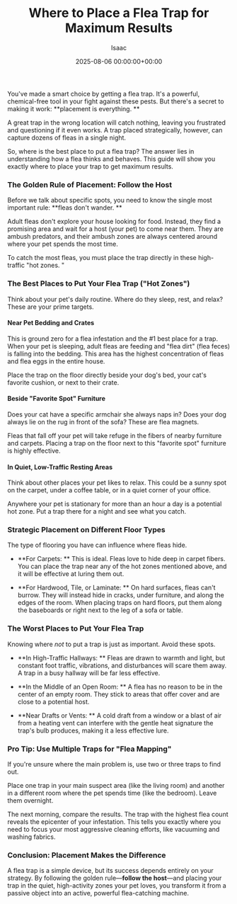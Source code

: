﻿---
title: Where to Place a Flea Trap for Maximum Results
description: You've made a smart choice by getting a flea trap. It's a powerful, chemical-free tool in your fight against these pests.
slug: /where-to-place-flea-trap/
date: 2025-08-06 00:00:00+00:00
lastmod: 2025-08-06 00:00:00+03:00
author: Isaac
categories:

- Fleas

- Guides
tags:

- flea-trap

- pet-safety

- fleas
layout: post
---

You've made a smart choice by getting a flea trap. It's a powerful, chemical-free tool in your fight against these pests. But there's a secret to making it work: **placement is everything. **

A great trap in the wrong location will catch nothing, leaving you frustrated and questioning if it even works. A trap placed strategically, however, can capture dozens of fleas in a single night.

So, where is the best place to put a flea trap? The answer lies in understanding how a flea thinks and behaves. This guide will show you exactly where to place your trap to get maximum results.

###  The Golden Rule of Placement: Follow the Host

Before we talk about specific spots, you need to know the single most important rule: **fleas don't wander. **

Adult fleas don't explore your house looking for food. Instead, they find a promising area and wait for a host (your pet) to come near them. They are ambush predators, and their ambush zones are always centered around where your pet spends the most time.

To catch the most fleas, you must place the trap directly in these high-traffic "hot zones. "

###  The Best Places to Put Your Flea Trap ("Hot Zones")

Think about your pet's daily routine. Where do they sleep, rest, and relax? These are your prime targets.

####  Near Pet Bedding and Crates

This is ground zero for a flea infestation and the #1 best place for a trap. When your pet is sleeping, adult fleas are feeding and "flea dirt" (flea feces) is falling into the bedding. This area has the highest concentration of fleas and flea eggs in the entire house.

Place the trap on the floor directly beside your dog's bed, your cat's favorite cushion, or next to their crate.

####  Beside "Favorite Spot" Furniture

Does your cat have a specific armchair she always naps in? Does your dog always lie on the rug in front of the sofa? These are flea magnets.

Fleas that fall off your pet will take refuge in the fibers of nearby furniture and carpets. Placing a trap on the floor next to this "favorite spot" furniture is highly effective.

####  In Quiet, Low-Traffic Resting Areas

Think about other places your pet likes to relax. This could be a sunny spot on the carpet, under a coffee table, or in a quiet corner of your office.

Anywhere your pet is stationary for more than an hour a day is a potential hot zone. Put a trap there for a night and see what you catch.

###  Strategic Placement on Different Floor Types

The type of flooring you have can influence where fleas hide.

* **For Carpets: ** This is ideal. Fleas love to hide deep in carpet fibers. You can place the trap near any of the hot zones mentioned above, and it will be effective at luring them out.

* **For Hardwood, Tile, or Laminate: ** On hard surfaces, fleas can't burrow. They will instead hide in cracks, under furniture, and along the edges of the room. When placing traps on hard floors, put them along the baseboards or right next to the leg of a sofa or table.

###  The Worst Places to Put Your Flea Trap

Knowing where *not* to put a trap is just as important. Avoid these spots.

* **In High-Traffic Hallways: ** Fleas are drawn to warmth and light, but constant foot traffic, vibrations, and disturbances will scare them away. A trap in a busy hallway will be far less effective.

* **In the Middle of an Open Room: ** A flea has no reason to be in the center of an empty room. They stick to areas that offer cover and are close to a potential host.

* **Near Drafts or Vents: ** A cold draft from a window or a blast of air from a heating vent can interfere with the gentle heat signature the trap's bulb produces, making it a less effective lure.

###  Pro Tip: Use Multiple Traps for "Flea Mapping"

If you're unsure where the main problem is, use two or three traps to find out.

Place one trap in your main suspect area (like the living room) and another in a different room where the pet spends time (like the bedroom). Leave them overnight.

The next morning, compare the results. The trap with the highest flea count reveals the epicenter of your infestation. This tells you exactly where you need to focus your most aggressive cleaning efforts, like vacuuming and washing fabrics.

###  Conclusion: Placement Makes the Difference

A flea trap is a simple device, but its success depends entirely on your strategy. By following the golden rule—**follow the host**—and placing your trap in the quiet, high-activity zones your pet loves, you transform it from a passive object into an active, powerful flea-catching machine.
